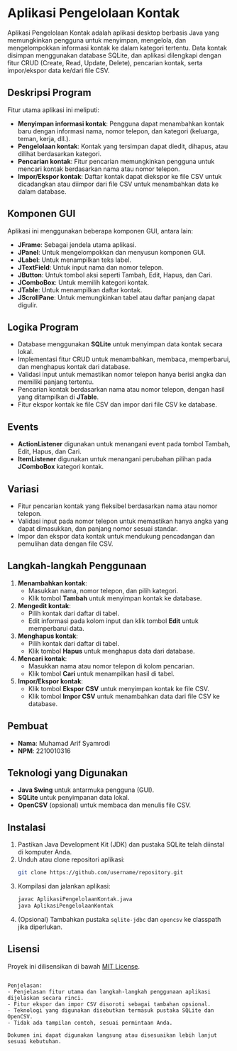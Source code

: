
# Aplikasi Pengelolaan Kontak

Aplikasi Pengelolaan Kontak adalah aplikasi desktop berbasis Java yang memungkinkan pengguna untuk menyimpan, mengelola, dan mengelompokkan informasi kontak ke dalam kategori tertentu. Data kontak disimpan menggunakan database SQLite, dan aplikasi dilengkapi dengan fitur CRUD (Create, Read, Update, Delete), pencarian kontak, serta impor/ekspor data ke/dari file CSV.

## Deskripsi Program
Fitur utama aplikasi ini meliputi:
- **Menyimpan informasi kontak**: Pengguna dapat menambahkan kontak baru dengan informasi nama, nomor telepon, dan kategori (keluarga, teman, kerja, dll.).
- **Pengelolaan kontak**: Kontak yang tersimpan dapat diedit, dihapus, atau dilihat berdasarkan kategori.
- **Pencarian kontak**: Fitur pencarian memungkinkan pengguna untuk mencari kontak berdasarkan nama atau nomor telepon.
- **Impor/Ekspor kontak**: Daftar kontak dapat diekspor ke file CSV untuk dicadangkan atau diimpor dari file CSV untuk menambahkan data ke dalam database.

## Komponen GUI
Aplikasi ini menggunakan beberapa komponen GUI, antara lain:
- **JFrame**: Sebagai jendela utama aplikasi.
- **JPanel**: Untuk mengelompokkan dan menyusun komponen GUI.
- **JLabel**: Untuk menampilkan teks label.
- **JTextField**: Untuk input nama dan nomor telepon.
- **JButton**: Untuk tombol aksi seperti Tambah, Edit, Hapus, dan Cari.
- **JComboBox**: Untuk memilih kategori kontak.
- **JTable**: Untuk menampilkan daftar kontak.
- **JScrollPane**: Untuk memungkinkan tabel atau daftar panjang dapat digulir.

## Logika Program
- Database menggunakan **SQLite** untuk menyimpan data kontak secara lokal.
- Implementasi fitur CRUD untuk menambahkan, membaca, memperbarui, dan menghapus kontak dari database.
- Validasi input untuk memastikan nomor telepon hanya berisi angka dan memiliki panjang tertentu.
- Pencarian kontak berdasarkan nama atau nomor telepon, dengan hasil yang ditampilkan di **JTable**.
- Fitur ekspor kontak ke file CSV dan impor dari file CSV ke database.

## Events
- **ActionListener** digunakan untuk menangani event pada tombol Tambah, Edit, Hapus, dan Cari.
- **ItemListener** digunakan untuk menangani perubahan pilihan pada **JComboBox** kategori kontak.

## Variasi
- Fitur pencarian kontak yang fleksibel berdasarkan nama atau nomor telepon.
- Validasi input pada nomor telepon untuk memastikan hanya angka yang dapat dimasukkan, dan panjang nomor sesuai standar.
- Impor dan ekspor data kontak untuk mendukung pencadangan dan pemulihan data dengan file CSV.

## Langkah-langkah Penggunaan
1. **Menambahkan kontak**:
   - Masukkan nama, nomor telepon, dan pilih kategori.
   - Klik tombol **Tambah** untuk menyimpan kontak ke database.
2. **Mengedit kontak**:
   - Pilih kontak dari daftar di tabel.
   - Edit informasi pada kolom input dan klik tombol **Edit** untuk memperbarui data.
3. **Menghapus kontak**:
   - Pilih kontak dari daftar di tabel.
   - Klik tombol **Hapus** untuk menghapus data dari database.
4. **Mencari kontak**:
   - Masukkan nama atau nomor telepon di kolom pencarian.
   - Klik tombol **Cari** untuk menampilkan hasil di tabel.
5. **Impor/Ekspor kontak**:
   - Klik tombol **Ekspor CSV** untuk menyimpan kontak ke file CSV.
   - Klik tombol **Impor CSV** untuk menambahkan data dari file CSV ke database.

## Pembuat
- **Nama**: Muhamad Arif Syamrodi
- **NPM**: 2210010316

## Teknologi yang Digunakan
- **Java Swing** untuk antarmuka pengguna (GUI).
- **SQLite** untuk penyimpanan data lokal.
- **OpenCSV** (opsional) untuk membaca dan menulis file CSV.

## Instalasi
1. Pastikan Java Development Kit (JDK) dan pustaka SQLite telah diinstal di komputer Anda.
2. Unduh atau clone repositori aplikasi:
   ```bash
   git clone https://github.com/username/repository.git
   ```
3. Kompilasi dan jalankan aplikasi:
   ```bash
   javac AplikasiPengelolaanKontak.java
   java AplikasiPengelolaanKontak
   ```
4. (Opsional) Tambahkan pustaka `sqlite-jdbc` dan `opencsv` ke classpath jika diperlukan.

## Lisensi
Proyek ini dilisensikan di bawah [MIT License](LICENSE).
```

Penjelasan:
- Penjelasan fitur utama dan langkah-langkah penggunaan aplikasi dijelaskan secara rinci.
- Fitur ekspor dan impor CSV disoroti sebagai tambahan opsional.
- Teknologi yang digunakan disebutkan termasuk pustaka SQLite dan OpenCSV.
- Tidak ada tampilan contoh, sesuai permintaan Anda. 

Dokumen ini dapat digunakan langsung atau disesuaikan lebih lanjut sesuai kebutuhan.